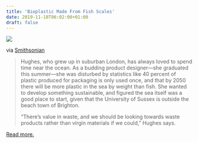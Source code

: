```yaml
---
title: 'Bioplastic Made From Fish Scales'
date: 2019-11-18T06:02:00+01:00
draft: false
---
```


[![](https://cdn-blog.adafruit.com/uploads/2019/11/marinatex-lucy_hughes-600x450.jpg)](https://www.smithsonianmag.com/innovation/bioplastic-made-from-fish-scales-just-won-james-dyson-award-180973550/)

via [Smithsonian](https://www.smithsonianmag.com/innovation/bioplastic-made-from-fish-scales-just-won-james-dyson-award-180973550/)

> Hughes, who grew up in suburban London, has always loved to spend time near the ocean. As a budding product designer—she graduated this summer—she was disturbed by statistics like 40 percent of plastic produced for packaging is only used once, and that by 2050 there will be more plastic in the sea by weight than fish. She wanted to develop something sustainable, and figured the sea itself was a good place to start, given that the University of Sussex is outside the beach town of Brighton.
> 
> “There’s value in waste, and we should be looking towards waste products rather than virgin materials if we could,” Hughes says.

[Read more.](https://www.smithsonianmag.com/innovation/bioplastic-made-from-fish-scales-just-won-james-dyson-award-180973550/)